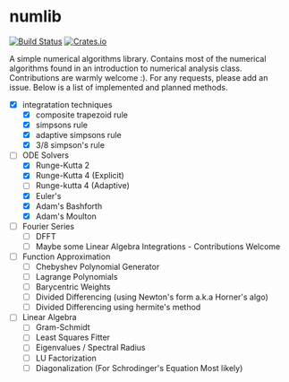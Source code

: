 # numlib
[![Build Status](https://travis-ci.com/luke-bhan/numlib.svg?branch=master)](https://travis-ci.com/luke-bhan/numlib)
[![Crates.io](https://img.shields.io/crates/v/numlib)](https://crates.io/crates/numlib)

A simple numerical algorithms library. Contains most of the numerical algorithms found in an introduction to numerical analysis class. Contributions are warmly welcome :). For any requests, please add an issue. Below is a list of implemented and planned methods. 

- [x] integratation techniques
    - [x] composite trapezoid rule
    - [x] simpsons rule
    - [x] adaptive simpsons rule
    - [x] 3/8 simpson's rule
- [ ] ODE Solvers
    - [x] Runge-Kutta 2
    - [x] Runge-Kutta 4 (Explicit)
    - [ ] Runge-kutta 4 (Adaptive)
    - [x] Euler's 
    - [x] Adam's Bashforth
    - [x] Adam's Moulton
- [ ] Fourier Series
    - [ ] DFFT
    - [ ] Maybe some Linear Algebra Integrations - Contributions Welcome
- [ ] Function Approximation
    - [ ] Chebyshev Polynomial Generator
    - [ ] Lagrange Polynomials
    - [ ] Barycentric Weights
    - [ ] Divided Differencing (using Newton's form a.k.a Horner's algo)
    - [ ] Divided Differencing using hermite's method
- [ ] Linear Algebra
    - [ ] Gram-Schmidt
    - [ ] Least Squares Fitter
    - [ ] Eigenvalues / Spectral Radius 
    - [ ] LU Factorization
    - [ ] Diagonalization (For Schrodinger's Equation Most likely)
